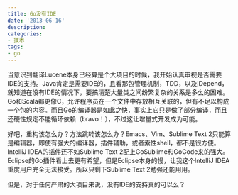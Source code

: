 ```yaml
---
title: Go没有IDE
date: '2013-06-16'
description:
categories:
- 技术
tags:
- go
---
```


当意识到翻译Lucene本身已经算是个大项目的时候，我开始认真审视是否需要IDE的支持。Java肯定是需要IDE的，且看那包管理机制，TDD，以及jDepend，就知道在没有IDE的情况下，要搞清楚大量类之间纷繁复杂的关系是多么的困难。Go和Scala都更像C，允许程序员在一个文件中存放相互关联的，但有不足以构成一个包的内容。而且Go的编译器是如此之快，事实上它只是做了部分编译，而且还硬性规定不能循环依赖（bravo！），不过这让增量式开发成为可能。

好吧，重构该怎么办？方法跳转该怎么办？Emacs、Vim、Sublime Text 2只能算是编辑器，即使有强大的编译器，插件辅助，或者索性shell，都不是很方便。IntelliJ IDEA的插件还不如Sublime Text 2配上GoSublime和GoCode来的强大。Eclipse的Go插件看上去更有希望，但是Eclipse本身的慢，让我这个IntelliJ IDEA重度用户完全无法接受。所以只剩下Sublime Text 2勉强还能用用。

但是，对于任何严肃的大项目来说，没有IDE的支持真的可以么？
